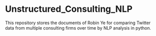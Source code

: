 # Unstructured_Consulting_NLP
This repository stores the documents of Robin Ye for comparing Twitter data from multiple consulting firms over time by NLP analysis in python. 

